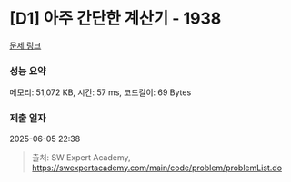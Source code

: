 # [D1] 아주 간단한 계산기 - 1938 

[문제 링크](https://swexpertacademy.com/main/code/problem/problemDetail.do?contestProbId=AV5PjsYKAMIDFAUq) 

### 성능 요약

메모리: 51,072 KB, 시간: 57 ms, 코드길이: 69 Bytes

### 제출 일자

2025-06-05 22:38



> 출처: SW Expert Academy, https://swexpertacademy.com/main/code/problem/problemList.do